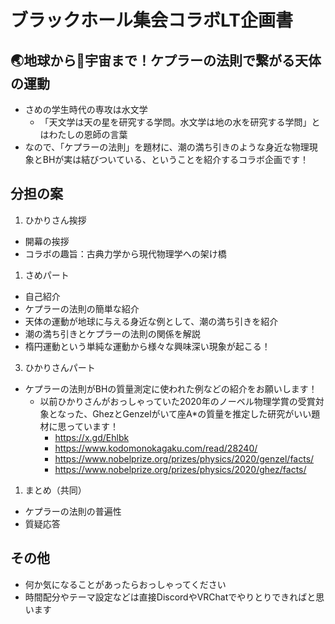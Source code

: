 # ブラックホール集会コラボLT企画書

## 🌏地球から🌌宇宙まで！ケプラーの法則で繋がる天体の運動

- さめの学生時代の専攻は水文学
  - 「天文学は天の星を研究する学問。水文学は地の水を研究する学問」とはわたしの恩師の言葉
- なので、「ケプラーの法則」を題材に、潮の満ち引きのような身近な物理現象とBHが実は結びついている、ということを紹介するコラボ企画です！

## 分担の案

1. ひかりさん挨拶

- 開幕の挨拶
- コラボの趣旨：古典力学から現代物理学への架け橋

1. さめパート

- 自己紹介
- ケプラーの法則の簡単な紹介
- 天体の運動が地球に与える身近な例として、潮の満ち引きを紹介
- 潮の満ち引きとケプラーの法則の関係を解説
- 楕円運動という単純な運動から様々な興味深い現象が起こる！

3. ひかりさんパート

- ケプラーの法則がBHの質量測定に使われた例などの紹介をお願いします！
  - 以前ひかりさんがおっしゃっていた2020年のノーベル物理学賞の受賞対象となった、GhezとGenzelがいて座A*の質量を推定した研究がいい題材に思っています！
    - https://x.gd/Ehlbk
    - https://www.kodomonokagaku.com/read/28240/
    - https://www.nobelprize.org/prizes/physics/2020/genzel/facts/
    - https://www.nobelprize.org/prizes/physics/2020/ghez/facts/

1. まとめ（共同）

- ケプラーの法則の普遍性
- 質疑応答

## その他

- 何か気になることがあったらおっしゃってください
- 時間配分やテーマ設定などは直接DiscordやVRChatでやりとりできればと思います